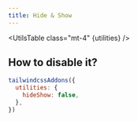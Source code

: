 ```yaml
---
title: Hide & Show
---
```


<script>
	import UtilsTable from '$lib/UtilsTable.svelte'
	const utilities = {
		'.hide': {
			'visibility': 'hidden',
			'opacity': '0',
			'pointer-events': 'none',
		},
		'.show': {
			'visibility': 'visible',
			'opacity': '1',
			'pointer-events': 'auto',
		},
	}
</script>

<UtilsTable class="mt-4" {utilities} />

## How to disable it?

```js
tailwindcssAddons({
  utilities: {
    hideShow: false,
  },
})
```
